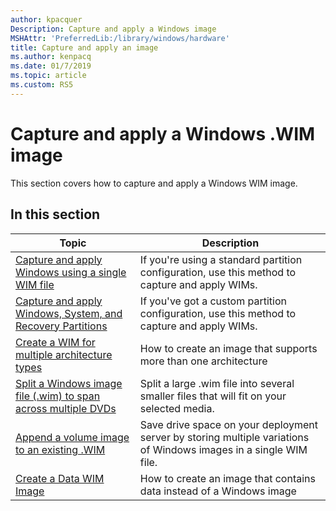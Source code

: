 ```yaml
---
author: kpacquer
Description: Capture and apply a Windows image
MSHAttr: 'PreferredLib:/library/windows/hardware'
title: Capture and apply an image
ms.author: kenpacq
ms.date: 01/7/2019
ms.topic: article
ms.custom: RS5
---
```


# Capture and apply a Windows .WIM image

This section covers how to capture and apply a Windows WIM image.

 ## In this section

| Topic | Description |
|  --- | ---  |
| [Capture and apply Windows using a single WIM file](capture-and-apply-windows-using-a-single-wim.md) | If you're using a standard partition configuration, use this method to capture and apply WIMs. |
| [Capture and apply Windows, System, and Recovery Partitions](capture-and-apply-windows-system-and-recovery-partitions.md) | If you've got a custom partition configuration, use this method to capture and apply WIMs. |
| [Create a WIM for multiple architecture types ](create-a-wim-for-multiple-architecture-types-using-dism.md) | How to create an image that supports more than one architecture |
| [Split a Windows image file (.wim) to span across multiple DVDs](split-a-windows-image--wim--file-to-span-across-multiple-dvds.md) | Split a large .wim file into several smaller files that will fit on your selected media.  |
| [Append a volume image to an existing .WIM](append-a-volume-image-to-an-existing-image-using-dism--s14.md) | Save drive space on your deployment server by storing multiple variations of Windows images in a single WIM file. |
| [Create a Data WIM Image](create-a-data-image-using-dism.md) | How to create an image that contains data instead of a Windows image |
